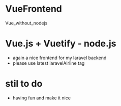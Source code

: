 # VueFrontend
Vue_without_nodejs

# Vue.js + Vuetify - node.js

- again a nice frontend for my laravel backend 
- please use latest laravelAirline tag

# stil to do

- having fun and make it nice
